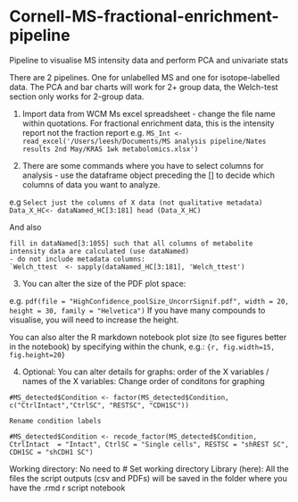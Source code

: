 # Cornell-MS-fractional-enrichment-pipeline
Pipeline to visualise MS intensity data and perform PCA and univariate stats


There are 2 pipelines. One for unlabelled MS and one for isotope-labelled data.
The PCA and bar charts will work for 2+ group data, the Welch-test section only works for 2-group data.

1. Import data from WCM Ms excel spreadsheet - change the file name within quotations. For fractional enrichment data, this is the intensity report not the fraction report e.g.
`MS_Int <- read_excel('/Users/leesh/Documents/MS analysis pipeline/Nates results 2nd May/KRAS 1wk metabolomics.xlsx')`

2. There are some commands where you have to select columns for analysis - use the dataframe object preceding the [] to decide which columns of data you want to analyze.

e.g 
`Select just the columns of X data (not qualitative metadata)
Data_X_HC<- dataNamed_HC[3:181]
head (Data_X_HC)`

And also

```
fill in dataNamed[3:1055] such that all columns of metabolite intensity data are calculated (use dataNamed)
- do not include metadata columns:
`Welch_ttest  <- sapply(dataNamed_HC[3:181], 'Welch_ttest')
```

3. You can alter the size of the PDF plot space:

e.g.
`pdf(file = "HighConfidence_poolSize_UncorrSignif.pdf", width = 20, height = 30, family = "Helvetica")`
If you have many compounds to visualise, you will need to increase the height.

You can also alter the R markdown notebook plot size (to see figures better in the notebook) by specifying within the chunk, e.g.:
`{r, fig.width=15, fig.height=20}`


4. Optional: You can alter details for graphs: order of the X variables / names of the X variables:
Change order of conditons for graphing

```
#MS_detected$Condition <- factor(MS_detected$Condition, c("CtrlIntact","CtrlSC", "RESTSC", "CDH1SC"))

Rename condition labels

#MS_detected$Condition <- recode_factor(MS_detected$Condition, CtrlIntact  = "Intact", CtrlSC = "Single cells", RESTSC = "shREST SC", CDH1SC = "shCDH1 SC")
```

Working directory:
No need to # Set working directory
Library (here): All the files the script outputs (csv and PDFs) will be saved in the folder where you have the .rmd r script notebook

